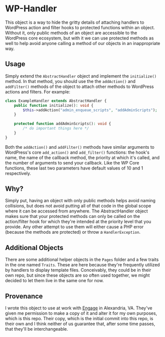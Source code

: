 # WP-Handler

This object is a way to hide the gritty details of attaching handlers to WordPress action and filter hooks to protected functions within an object.  Without it, only public methods of an object are accessible to the WordPress core ecosystem, but with it we can use protected methods as well to help avoid anyone calling a method of our objects in an inappropriate way.  

## Usage

Simply extend the `AbstractHandler` object and implement the `initialize()` method.  In that method, you should use the the `addAction()` and `addFilter()` methods of the object to attach other methods to WordPress actions and filters.  For example:

```php
class ExampleHandler extends AbstractHandler {
    public function initialize(): void {
        $this->addAction("admin_enqueue_scripts", "addAdminScripts");
    }
    
    protected function addAdminScripts(): void {
        /* do important things here */
    }
}
```

Both the `addAction()` and `addFilter()` methods have similar arguments to WordPress's core `add_action()` and `add_filter()` functions:  the hook's name, the name of the callback method, the priority at which it's called, and the number of arguments to send your callback.  Like the WP Core functions, these last two parameters have default values of 10 and 1 respectively.

## Why?

Simply put, having an object with only public methods helps avoid naming collisions, but does not avoid putting all of that code in the global scope where it can be accessed from anywhere.  The AbstractHandler object makes sure that your protected methods can only be called on the action/filter hook for which they're intended at the priority level that you provide.  Any other attempt to use them will either cause a PHP error (because the methods are protected) or throw a `HandlerException`.

## Additional Objects

There are some additional helper objects in the `Pages` folder and a few traits in the one named `Traits`.  These are here because they're frequently utilized by handlers to display template files.  Conceivably, they could be in their own repo, but since these objects are so often used together, we might decided to let them live in the same one for now.


## Provenance
I wrote this object to use at work with [Engage](https://enga.ge) in Alexandria, VA.  They've given me permission to make a copy of it and alter it for my own purposes, which is this repo.  Their copy, which is the initial commit into this repo, is their own and I think neither of us guarantee that, after some time passes, that they'll be interchangeable.

